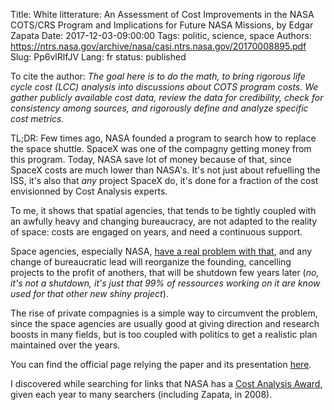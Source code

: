 Title: White litterature: An Assessment of Cost Improvements in the NASA COTS/CRS Program and Implications for Future NASA Missions, by Edgar Zapata
Date: 2017-12-03-09:00:00
Tags: politic, science, space
Authors: https://ntrs.nasa.gov/archive/nasa/casi.ntrs.nasa.gov/20170008895.pdf
Slug: Pp6vlRlfJV
Lang: fr
status: published

To cite the author: *The goal here is to do the math, to bring rigorous life cycle cost (LCC) analysis into discussions about COTS program costs. We gather publicly available cost data, review the data for credibility, check for consistency among sources, and rigorously define and analyze specific cost metrics.*

TL;DR: Few times ago, NASA founded a program to search how to replace the space shuttle. SpaceX was one of the compagny getting money from this program. Today, NASA save lot of money because of that, since SpaceX costs are much lower than NASA's.
It's not just about refuelling the ISS, it's also that *any* project SpaceX do, it's done for a fraction of the cost envisionned by Cost Analysis experts.

To me, it shows that spatial agencies, that tends to be tightly coupled with an awfully heavy and changing bureaucracy, are not adapted to the reality of space: costs are engaged on years, and need a continuous support.

Space agencies, especially NASA, [have a real problem with that](https://www.reddit.com/r/space/comments/80ey8a/now_included_within_nasas_budget_the_lunar/duwcqrx/?st=je8iaqbw&sh=c8e8c25d), and any change of bureaucratic lead will reorganize the founding, cancelling projects to the profit of anothers, that will be shutdown few years later (*no, it's not a shutdown, it's just that 99% of ressources working on it are know used for that other new shiny project*).

The rise of private compagnies is a simple way to circumvent the problem,
since the space agencies are usually good at giving direction and research boosts in many fields, but is too coupled with politics to get a realistic plan maintained over the years.

You can find the official page relying the paper and its presentation [here](https://science.ksc.nasa.gov/shuttle/nexgen/rlvhp.htm).

I discovered while searching for links that NASA has a [Cost Analysis Award](https://www.nasa.gov/offices/ocfo/Cost_Analysis_Award_Winners), given each year to many searchers (including Zapata, in 2008).
